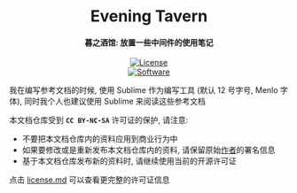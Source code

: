 <div align="center">

<h1 align="center">Evening Tavern</h1>
<h4 align="center">暮之酒馆: 放置一些中间件的使用笔记</h4>

[![License](https://i.creativecommons.org/l/by-nc-sa/4.0/88x31.png)](https://github.com/waitspring/evening-tavern/blob/master/license.md)
<br/>
[![Software](https://img.shields.io/badge/NginX-1.20.2-8E989B)](https://github.com/waitspring/evening-tavern/tree/master/NginX)

</div>


我在编写参考文档的时候, 使用 Sublime 作为编写工具 (默认 12 号字号, Menlo 字体), 同时我个人也建议使用 Sublime 来阅读这些参考文档  
  
本文档仓库受到 **`CC BY-NC-SA`** 许可证的保护, 请注意:  
  
+ 不要把本文档仓库内的资料应用到商业行为中
+ 如果要修改或是重新发布本文档仓库内的资料, 请保留原始[作者](https://github.com/waitspring)的署名信息
+ 基于本文档仓库发布新的资料时, 请继续使用当前的开源许可证
  
点击 [license.md](https://github.com/waitspring/evening-tavern/blob/master/license.md) 可以查看更完整的许可证信息  